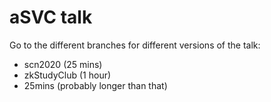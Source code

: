 # aSVC talk

Go to the different branches for different versions of the talk: 

 - scn2020 (25 mins)
 - zkStudyClub (1 hour)
 - 25mins (probably longer than that)
